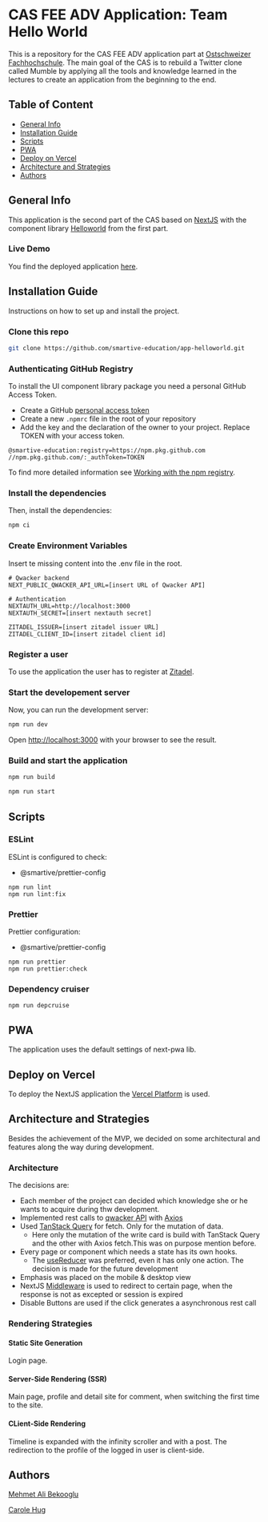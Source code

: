 # CAS FEE ADV Application: Team Hello World

This is a repository for the CAS FEE ADV application part at [Ostschweizer Fachhochschule](https://www.ost.ch/de/weiterbildung/weiterbildungsangebot/informatik/software-engineering-testing/cas-frontend-engineering-advanced).
The main goal of the CAS is to rebuild a Twitter clone called Mumble by applying all the tools and knowledge learned in the lectures to create
an application from the beginning to the end.

## Table of Content

- [General Info](#general-info)
- [Installation Guide](#installation-guide)
- [Scripts](#scripts)
- [PWA](#pwa)
- [Deploy on Vercel](#deploy-on-vercel)
- [Architecture and Strategies](#architecture-and-strategies)
- [Authors](#authors)

## General Info

This application is the second part of the CAS based on [NextJS](https://nextjs.org/) with the component library [Helloworld](https://smartive-education.github.io/design-system-component-library-helloworld/?path=/story/design-tokens-branding-app-icon--page) from the first part.

### Live Demo

You find the deployed application [here](https://app-helloworld-1.vercel.app/).

## Installation Guide

Instructions on how to set up and install the project.

### Clone this repo
```bash
git clone https://github.com/smartive-education/app-helloworld.git
```

### Authenticating GitHub Registry

To install the UI component library package you need a personal GitHub Access Token.

- Create a GitHub [personal access token](https://docs.github.com/en/authentication/keeping-your-account-and-data-secure/creating-a-personal-access-token)
- Create a new `.npmrc` file in the root of your repository
- Add the key and the declaration of the owner to your project. Replace TOKEN with your access token.

```console
@smartive-education:registry=https://npm.pkg.github.com
//npm.pkg.github.com/:_authToken=TOKEN
```

To find more detailed information see [Working with the npm registry](https://docs.github.com/en/packages/working-with-a-github-packages-registry/working-with-the-npm-registry).

### Install the dependencies
Then, install the dependencies:
```bash
npm ci
```

### Create Environment Variables
Insert te missing content into the .env file in the root.
```console
# Qwacker backend
NEXT_PUBLIC_QWACKER_API_URL=[insert URL of Qwacker API]

# Authentication
NEXTAUTH_URL=http://localhost:3000
NEXTAUTH_SECRET=[insert nextauth secret]

ZITADEL_ISSUER=[insert zitadel issuer URL]
ZITADEL_CLIENT_ID=[insert zitadel client id]
```

### Register a user

To use the application the user has to register at [Zitadel](https://zitadel.cloud/).

### Start the developement server
Now, you can run the development server:
```bash
npm run dev
```

Open [http://localhost:3000](http://localhost:3000) with your browser to see the result.

### Build and start the application

```bash
npm run build

npm run start
```
## Scripts

### ESLint

ESLint is configured to check:
- @smartive/prettier-config

```console
npm run lint
npm run lint:fix
```

### Prettier

Prettier configuration:

- @smartive/prettier-config

```console
npm run prettier
npm run prettier:check
```

### Dependency cruiser

```console
npm run depcruise
```

## PWA

The application uses the default settings of next-pwa lib.

## Deploy on Vercel

To deploy the NextJS application the [Vercel Platform](https://vercel.com/new?filter=next.js) is used.

## Architecture and Strategies

Besides the achievement of the MVP, we decided on some architectural and features along the way during development.

### Architecture

The decisions are:
- Each member of the project can decided which knowledge she or he wants to acquire during thw development.
- Implemented rest calls to [qwacker API](https://qwacker-api-http-prod-4cxdci3drq-oa.a.run.app/rest/#/) with [Axios](https://axios-http.com/) 
- Used [TanStack Query](https://tanstack.com/query/latest) for fetch. Only for the mutation of data.
  - Here only the mutation of the write card is build with TanStack Query and the other with Axios fetch.This was on purpose mention before.
- Every page or component which needs a state has its own hooks.
  - The [useReducer](https://react.dev/reference/react/useReducer) was preferred, even it has only one action. The decision is made for the future development
- Emphasis was placed on the mobile & desktop view
- NextJS [Middleware](https://nextjs.org/docs/advanced-features/middleware) is used to redirect to certain page, when the response is not as excepted or session is expired
- Disable Buttons are used if the click generates a asynchronous rest call

### Rendering Strategies

#### Static Site Generation

Login page.

#### Server-Side Rendering (SSR)

Main page, profile and detail site for comment, when switching the first time to the site.

#### CLient-Side Rendering

Timeline is expanded with the infinity scroller and with a post. The redirection to the profile of the logged in user is client-side.

## Authors

[Mehmet Ali Bekooglu](https://github.com/malib)

[Carole Hug](https://github.com/CaroleHug)
